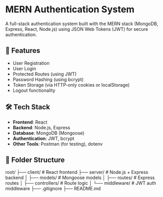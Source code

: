 # MERN Authentication System

A full-stack authentication system built with the MERN stack (MongoDB, Express, React, Node.js) using JSON Web Tokens (JWT) for secure authentication.

## 🔐 Features

- User Registration
- User Login
- Protected Routes (using JWT)
- Password Hashing (using bcrypt)
- Token Storage (via HTTP-only cookies or localStorage)
- Logout functionality

## 🛠 Tech Stack

- **Frontend**: React
- **Backend**: Node.js, Express
- **Database**: MongoDB (Mongoose)
- **Authentication**: JWT, bcrypt
- **Other Tools**: Postman (for testing), dotenv

## 📁 Folder Structure
root/
├── client/ # React frontend
├── server/ # Node.js + Express backend
│ ├── models/ # Mongoose models
│ ├── routes/ # Express routes
│ ├── controllers/ # Route logic
│ └── middleware/ # JWT auth middleware
├── .gitignore
├── README.md
